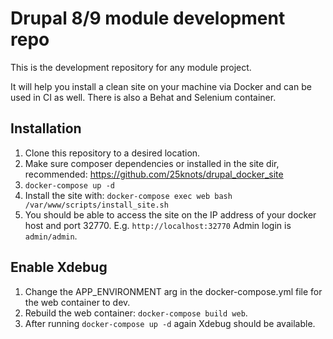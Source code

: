# Drupal 8/9 module development repo

This is the development repository for any module project.

It will help you install a clean site on your machine via Docker and can be used in CI as well. There is also a Behat and Selenium container.

## Installation

1. Clone this repository to a desired location.
2. Make sure composer dependencies or installed in the site dir, recommended:
https://github.com/25knots/drupal_docker_site
3. `docker-compose up -d`
4. Install the site with: `docker-compose exec web bash /var/www/scripts/install_site.sh`
5. You should be able to access the site on the IP address of your docker host and port 32770. E.g. `http://localhost:32770` Admin login is `admin/admin`.

## Enable Xdebug

1. Change the APP_ENVIRONMENT arg in the docker-compose.yml file for the web container to dev.
2. Rebuild the web container: `docker-compose build web`.
3. After running `docker-compose up -d` again Xdebug should be available.
